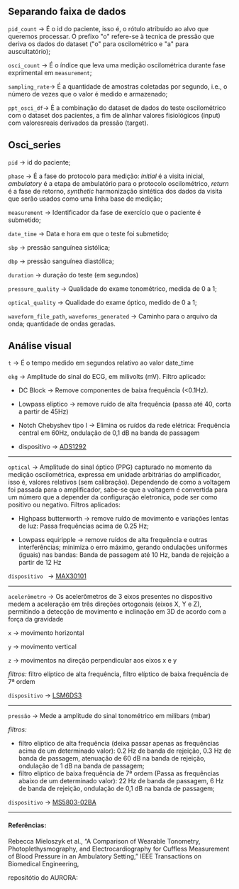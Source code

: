 ## Separando faixa de dados

```pid_count``` $\rightarrow$ É o id do paciente, isso é, o rótulo atribuído ao alvo que queremos processar. O prefixo "o" refere-se à tecnica de pressão que deriva os dados do dataset ("o" para oscilométrico e "a" para auscultatório);

```osci_count``` $\rightarrow$ É o índice que leva uma medição oscilométrica durante fase exprimental em ```measurement```;

```sampling_rate```$\rightarrow$ É a quantidade de amostras coletadas por segundo, i.e., o número de vezes que o valor é medido e armazenado;

```ppt_osci_df```$\rightarrow$ É a combinação do dataset de dados do teste oscilométrico com o dataset dos pacientes, a fim de alinhar valores fisiológicos (input) com valoresreais derivados da pressão (target).

## Osci_series
```pid``` $\rightarrow$ id do paciente; <p>
```phase``` $\rightarrow$ É a fase do protocolo para medição: _initial_ é a visita inicial, _ambulatory_ é a etapa de ambulatório para o protocolo oscilométrico, _return_ é a fase de retorno, _synthetic_ harmonização sintética dos dados da visita que serão usados como uma linha base de medição; <p>
```measurement``` $\rightarrow$ Identificador da fase de exercício que o paciente é submetido; <p>
```date_time``` $\rightarrow$ Data e hora em que o teste foi submetido; <p>
```sbp``` $\rightarrow$ pressão sanguínea sistólica; <p>
```dbp``` $\rightarrow$ pressão sanguínea diastólica; <p>
```duration``` $\rightarrow$ duração do teste (em segundos) <p>
```pressure_quality``` $\rightarrow$ Qualidade do exame tonométrico, medida de 0 a 1; <p>
```optical_quality``` $\rightarrow$ Qualidade do exame óptico, medido de 0 a 1; <p>
```waveform_file_path```, ```waveforms_generated``` $\rightarrow$ Caminho para o arquivo da onda; quantidade de ondas geradas.

## Análise visual
```t``` $\rightarrow$ É o tempo medido em segundos relativo ao valor date_time

```ekg``` $\rightarrow$ Amplitude do sinal do ECG, em milivolts (mV). Filtro aplicado: 
    
  * DC Block $\rightarrow$ Remove componentes de baixa frequência (<0.1Hz).
  
  * Lowpass elíptico $\rightarrow$ remove ruído de alta frequência (passa até 40, corta a partir de 45Hz)
  
  * Notch Chebyshev tipo I $\rightarrow$ Elimina os ruídos da rede elétrica: Frequência central em 60Hz, ondulação de 0,1 dB na banda de passagem

  * dispositivo $\rightarrow$ [ADS1292](https://www.ti.com/product/ADS1292)

--------

```optical``` $\rightarrow$ Amplitude do sinal óptico (PPG) capturado no momento da medição oscilométrica, expressa em unidade arbitrárias do amplificador, isso é, valores relativos (sem calibração). Dependendo de como a voltagem foi passada para o amplificador, sabe-se que a voltagem é convertida para um número que a depender da configuração eletronica, pode ser como positivo ou negativo. Filtros aplicados:

* Highpass butterworth $\rightarrow$  remove ruído de movimento e variações lentas de luz: Passa frequências acima de 0.25 Hz;

* Lowpass equiripple $\rightarrow$ remove ruídos de alta frequência e outras interferências; minimiza o erro máximo, gerando ondulações uniformes (iguais) nas bandas: Banda de passagem até 10 Hz, banda de rejeição a partir de 12 Hz

```dispositivo ``` $\rightarrow$ [MAX30101](https://www.maximintegrated.com/en/products/interface/signal-integrity/MAX30101.html)

--------

```acelerômetro``` $\rightarrow$ Os acelerômetros de 3 eixos presentes no dispositivo medem a aceleração em três direções ortogonais (eixos X, Y e Z), 
permitindo a detecção de movimento e inclinação em 3D de acordo com a força da gravidade

```x``` $\rightarrow$ movimento horizontal

```y``` $\rightarrow$ movimento vertical

```z``` $\rightarrow$ movimentos na direção perpendicular aos eixos x e y

_filtros:_ filtro elíptico de alta frequência,  filtro elíptico de baixa frequência de 7ª ordem

```dispositivo``` $\rightarrow$ [LSM6DS3](https://www.st.com/en/mems-and-sensors/lsm6ds3tr-c.html)

--------

```pressão``` $\rightarrow$ Mede a amplitude do sinal tonométrico em milibars (mbar)

_filtros:_ 

  * filtro elíptico de alta frequência (deixa passar apenas as frequências acima de um determinado valor): 0.2 Hz de banda de rejeição, 0.3 Hz de banda de passagem, atenuação de 60 dB na banda de rejeição, ondulação de 1 dB na banda de passagem;
  * filtro elíptico de baixa frequência de 7ª ordem (Passa as frequências abaixo de um determinado valor): 22 Hz de banda de passagem, 6 Hz de banda de rejeição, ondulação de 0,1 dB na banda de passagem;

```dispositivo``` $\rightarrow$ [MS5803-02BA](https://www.te.com/commerce/DocumentDelivery/DDEController?Action=srchrtrv&DocNm=MS5803-02BA&DocType=Data+Sheet&DocLang=English)

---------

#### Referências: 
Rebecca Mieloszyk et al., “A Comparison of Wearable Tonometry, Photoplethysmography, and Electrocardiography for Cuffless Measurement of Blood Pressure in an Ambulatory Setting,” IEEE Transactions on Biomedical Engineering,

repositótio do AURORA: 
